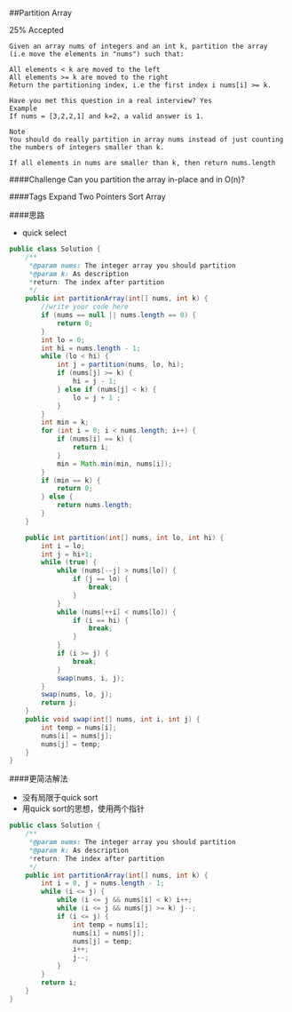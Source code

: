 ##Partition Array

25% Accepted

	Given an array nums of integers and an int k, partition the array
	(i.e move the elements in "nums") such that:

	All elements < k are moved to the left
	All elements >= k are moved to the right
	Return the partitioning index, i.e the first index i nums[i] >= k.

	Have you met this question in a real interview? Yes
	Example
	If nums = [3,2,2,1] and k=2, a valid answer is 1.

	Note
	You should do really partition in array nums instead of just counting the numbers of integers smaller than k.

	If all elements in nums are smaller than k, then return nums.length

####Challenge
Can you partition the array in-place and in O(n)?

####Tags Expand
Two Pointers Sort Array

####思路
- quick select

```java
public class Solution {
	/**
     *@param nums: The integer array you should partition
     *@param k: As description
     *return: The index after partition
     */
    public int partitionArray(int[] nums, int k) {
	    //write your code here
	    if (nums == null || nums.length == 0) {
	        return 0;
	    }
	    int lo = 0;
	    int hi = nums.length - 1;
	    while (lo < hi) {
            int j = partition(nums, lo, hi);
            if (nums[j] >= k) {
                hi = j - 1;
            } else if (nums[j] < k) {
                lo = j + 1 ;
            }
	    }
	    int min = k;
	    for (int i = 0; i < nums.length; i++) {
	        if (nums[i] == k) {
	            return i;
	        }
	        min = Math.min(min, nums[i]);
	    }
	    if (min == k) {
	        return 0;
	    } else {
	        return nums.length;
	    }
    }

    public int partition(int[] nums, int lo, int hi) {
        int i = lo;
	    int j = hi+1;
	    while (true) {
	        while (nums[--j] > nums[lo]) {
	            if (j == lo) {
	                break;
	            }
	        }
	        while (nums[++i] < nums[lo]) {
	            if (i == hi) {
	                break;
	            }
	        }
	        if (i >= j) {
	            break;
	        }
	        swap(nums, i, j);
	    }
	    swap(nums, lo, j);
	    return j;
    }
    public void swap(int[] nums, int i, int j) {
        int temp = nums[i];
        nums[i] = nums[j];
        nums[j] = temp;
    }
}

```

####更简洁解法
- 没有局限于quick sort
- 用quick sort的思想，使用两个指针

```java
public class Solution {
	/**
     *@param nums: The integer array you should partition
     *@param k: As description
     *return: The index after partition
     */
    public int partitionArray(int[] nums, int k) {
        int i = 0, j = nums.length - 1;
        while (i <= j) {
            while (i <= j && nums[i] < k) i++;
            while (i <= j && nums[j] >= k) j--;
            if (i <= j) {
                int temp = nums[i];
                nums[i] = nums[j];
                nums[j] = temp;
                i++;
                j--;
            }
        }
        return i;
    }
}

```

